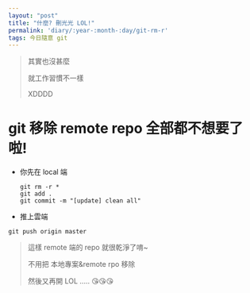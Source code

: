 ```yaml
---
layout: "post"
title: "什麼? 刪光光 LOL!"
permalink: 'diary/:year-:month-:day/git-rm-r'
tags: 今日隨意 git
---
```


> 其實也沒甚麼
>
> 就工作習慣不一樣
>
> XDDDD

# git 移除 remote repo 全部都不想要了啦!

- 你先在 local 端

   ~~~git 
   git rm -r *
   git add .
   git commit -m "[update] clean all"
   ~~~

- 推上雲端

~~~git
git push origin master
~~~

> 這樣 remote 端的 repo 就很乾淨了唷~
> 
> 不用把 本地專案&remote rpo 移除
>
> 然後又再開 LOL ..... :kissing_heart::kissing_heart::kissing_heart:
